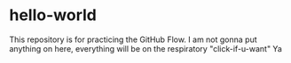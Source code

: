 # hello-world
This repository is for practicing the GitHub Flow.
I am not gonna put anything on here, everything will be on the respiratory "click-if-u-want" 
Ya
